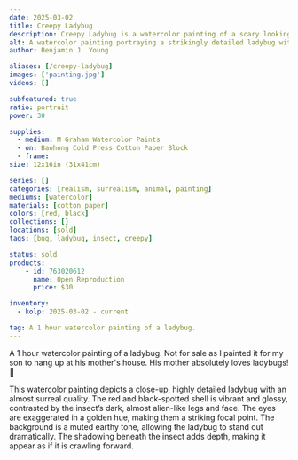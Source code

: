 ```yaml
---
date: 2025-03-02
title: Creepy Ladybug
description: Creepy Ladybug is a watercolor painting of a scary looking ladybug.
alt: A watercolor painting portraying a strikingly detailed ladybug with an almost surreal quality, featuring bold red and black tones, exaggerated golden eyes, and a muted earthy background that enhances its dramatic presence.
author: Benjamin J. Young

aliases: [/creepy-ladybug]
images: ['painting.jpg']
videos: []

subfeatured: true
ratio: portrait
power: 30

supplies:
  - medium: M Graham Watercolor Paints
  - on: Baohong Cold Press Cotton Paper Block
  - frame: 
size: 12x16in (31x41cm)

series: []
categories: [realism, surrealism, animal, painting]
mediums: [watercolor]
materials: [cotton paper]
colors: [red, black]
collections: []
locations: [sold]
tags: [bug, ladybug, insect, creepy]

status: sold
products:
    - id: 763020612
      name: Open Reproduction
      price: $30

inventory:
  - kolp: 2025-03-02 - current

tag: A 1 hour watercolor painting of a ladybug.
---
```


A 1 hour watercolor painting of a ladybug. Not for sale as I painted it for my son to hang up at his mother's house. His mother absolutely loves ladybugs! 🐞

<!--more-->

This watercolor painting depicts a close-up, highly detailed ladybug with an almost surreal quality. The red and black-spotted shell is vibrant and glossy, contrasted by the insect’s dark, almost alien-like legs and face. The eyes are exaggerated in a golden hue, making them a striking focal point. The background is a muted earthy tone, allowing the ladybug to stand out dramatically. The shadowing beneath the insect adds depth, making it appear as if it is crawling forward.